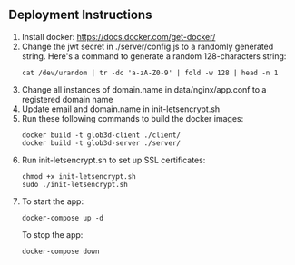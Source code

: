 ## Deployment Instructions
1. Install docker: https://docs.docker.com/get-docker/
2. Change the jwt secret in ./server/config.js to a randomly generated string. Here's a command to generate a random 128-characters string:
    ```
    cat /dev/urandom | tr -dc 'a-zA-Z0-9' | fold -w 128 | head -n 1
    ```
3. Change all instances of domain.name in data/nginx/app.conf to a registered domain name
4. Update email and domain.name in init-letsencrypt.sh
5. Run these following commands to build the docker images:
    ```
    docker build -t glob3d-client ./client/
    docker build -t glob3d-server ./server/
    ```
6. Run init-letsencrypt.sh to set up SSL certificates:
    ```
    chmod +x init-letsencrypt.sh
    sudo ./init-letsencrypt.sh
    ```
7. To start the app:
    ```
    docker-compose up -d
    ```
    To stop the app:
    ```
    docker-compose down
    ```